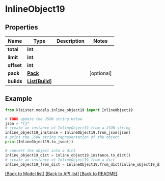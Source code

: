 # InlineObject19


## Properties

Name | Type | Description | Notes
------------ | ------------- | ------------- | -------------
**total** | **int** |  | 
**limit** | **int** |  | 
**offset** | **int** |  | 
**pack** | [**Pack**](Pack.md) |  | [optional] 
**builds** | [**List[Build]**](Build.md) |  | 

## Example

```python
from kleister.models.inline_object19 import InlineObject19

# TODO update the JSON string below
json = "{}"
# create an instance of InlineObject19 from a JSON string
inline_object19_instance = InlineObject19.from_json(json)
# print the JSON string representation of the object
print(InlineObject19.to_json())

# convert the object into a dict
inline_object19_dict = inline_object19_instance.to_dict()
# create an instance of InlineObject19 from a dict
inline_object19_from_dict = InlineObject19.from_dict(inline_object19_dict)
```
[[Back to Model list]](../README.md#documentation-for-models) [[Back to API list]](../README.md#documentation-for-api-endpoints) [[Back to README]](../README.md)


